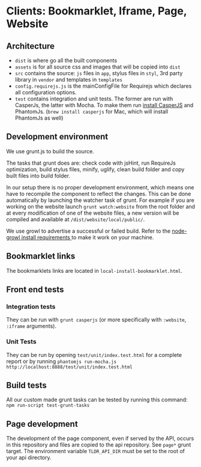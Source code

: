 # Clients: Bookmarklet, Iframe, Page, Website

## Architecture

* `dist` is where go all the built components
* `assets` is for all source css and images that will be copied into
  `dist`
* `src` contains the source: `js` files in `app`, stylus files in
  `styl`, 3rd party library in `vendor` and templates in `templates` 
* `config.requirejs.js` is the mainConfigFile for Requirejs which
  declares all configuration options.
* `test` contains integration and unit tests. The former are run with
  CasperJs, the latter with Mocha. To make them run [install CasperJS](http://casperjs.org/installation.html) and
  PhantomJs.
  (`brew install casperjs` for Mac, which will install PhantomJs as
   well)


## Development environment

We use grunt.js to build the source. 

The tasks that grunt does are: check code with jsHint, run RequireJs optimization, 
build stylus files, minify, uglify, clean build folder and copy built
files into build folder.

In our setup there is no proper development environment, which means one have to 
recompile the component to reflect the changes. This can be done 
automatically by launching the watcher task of grunt. For example 
if you are working on the website launch `grunt watch:website` from the
root folder and at every modification of one of the website files, a new
version will be compiled and available at `/dist/website/local/public/`.

We use growl to advertise a successful or failed build. Refer to the
[node-growl install requirements ](https://github.com/visionmedia/node-growl/#installation) to make it work on your machine.


## Bookmarklet links

The bookmarklets links are located in `local-install-bookmarklet.html`.  

## Front end tests

### Integration tests

They can be run with `grunt casperjs` (or more specifically with
`:website`, `:iframe` arguments).

### Unit Tests

They can be run by opening `test/unit/index.test.html` for a complete
report or by running `phantomjs run-mocha.js http://localhost:8888/test/unit/index.test.html`

## Build tests

All our custom made grunt tasks can be tested by running this command: `npm run-script test-grunt-tasks`

## Page development

The development of the page component, even if served by the API, occurs
in this repository and files are copied to the api repository. See `page*` grunt target. The environment variable
`TLDR_API_DIR` must be set to the root of your api directory.





